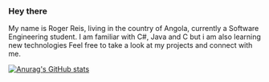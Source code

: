 ### Hey there

My name is Roger Reis, living in the country of Angola, currently a Software Engineering student. I am familiar with C#, Java and C but i am also learning new technologies
Feel free to take a look at my projects and connect with me.

[![Anurag's GitHub stats](https://github-readme-stats.vercel.app/api?username=Nossir-blue)](https://github.com/anuraghazra/github-readme-stats)
